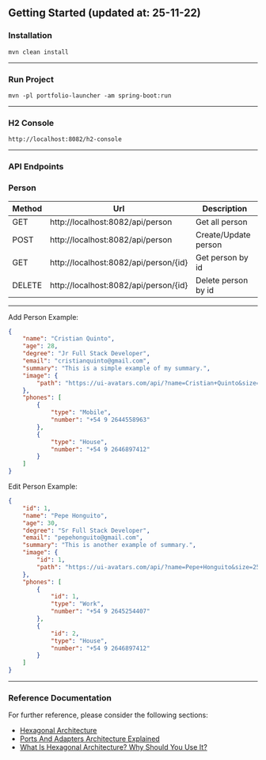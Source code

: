 ## Getting Started (updated at: 25-11-22)

### Installation
```console
mvn clean install
```
---
### Run Project
```console
mvn -pl portfolio-launcher -am spring-boot:run
```
---
### H2 Console
```
http://localhost:8082/h2-console
```
---
### API Endpoints

### Person

| Method | Url                                         | Description          |
|--------|---------------------------------------------|----------------------|
| GET    | http://localhost:8082/api/person            | Get all person       |
| POST   | http://localhost:8082/api/person            | Create/Update person |
| GET    | http://localhost:8082/api/person/{id}       | Get person by id     |
| DELETE | http://localhost:8082/api/person/{id}       | Delete person by id  |

---

Add Person Example:
```json
{
    "name": "Cristian Quinto",
    "age": 28,
    "degree": "Jr Full Stack Developer",
    "email": "cristianquinto@gmail.com",
    "summary": "This is a simple example of my summary.",
    "image": {
        "path": "https://ui-avatars.com/api/?name=Cristian+Quinto&size=255"
    },
    "phones": [
        {
            "type": "Mobile",
            "number": "+54 9 2644558963"
        },
        {
            "type": "House",
            "number": "+54 9 2646897412"
        }
    ]
}
```

Edit Person Example:
```json
{
    "id": 1,
    "name": "Pepe Honguito",
    "age": 30,
    "degree": "Sr Full Stack Developer",
    "email": "pepehonguito@gmail.com",
    "summary": "This is another example of summary.",
    "image": {
        "id": 1,
        "path": "https://ui-avatars.com/api/?name=Pepe+Honguito&size=255"
    },
    "phones": [
        {
            "id": 1,
            "type": "Work",
            "number": "+54 9 2645254407"
        },
        {
            "id": 2,
            "type": "House",
            "number": "+54 9 2646897412"
        }
    ]
}
```
---

### Reference Documentation
For further reference, please consider the following sections:

- [Hexagonal Architecture](https://alistair.cockburn.us/hexagonal-architecture/)
- [Ports And Adapters Architecture Explained](https://codesoapbox.dev/ports-adapters-aka-hexagonal-architecture-explained/)
- [What Is Hexagonal Architecture? Why Should You Use It?](https://cardoai.com/what-is-hexagonal-architecture-should-you-use-it/)